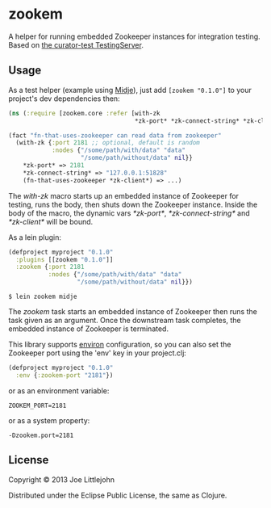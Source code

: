 # zookem

A helper for running embedded Zookeeper instances for integration testing. Based on [the curator-test TestingServer](http://curator.incubator.apache.org/curator-test/).

## Usage

As a test helper (example using [Midje](https://github.com/marick/Midje)), just add `[zookem "0.1.0"]` to your project's dev dependencies then:

```clj
(ns (:require [zookem.core :refer [with-zk
                                   *zk-port* *zk-connect-string* *zk-client*]))

(fact "fn-that-uses-zookeeper can read data from zookeeper"
  (with-zk {:port 2181 ;; optional, default is random
            :nodes {"/some/path/with/data" "data"
                    "/some/path/without/data" nil}}
    *zk-port* => 2181
    *zk-connect-string* => "127.0.0.1:51828"
    (fn-that-uses-zookeeper *zk-client*) => ...)
```

The _with-zk_ macro starts up an embedded instance of Zookeeper for testing, runs the body, then shuts down the Zookeeper instance. Inside the body of the macro, the dynamic vars _\*zk-port\*_, _\*zk-connect-string\*_ and _\*zk-client\*_ will be bound.

As a lein plugin:

```clj
(defproject myproject "0.1.0"
  :plugins [[zookem "0.1.0"]]
  :zookem {:port 2181
           :nodes {"/some/path/with/data" "data"
                   "/some/path/without/data" nil}})
```

    $ lein zookem midje

The _zookem_ task starts an embedded instance of Zookeeper then runs the task given as an argument. Once the downstream task completes, the embedded instance of Zookeeper is terminated.

This library supports [environ](https://github.com/weavejester/environ) configuration, so you can also set the Zookeeper port using the 'env' key in your project.clj:

```clj
(defproject myproject "0.1.0"
  :env {:zookem-port "2181"})
```

or as an environment variable:

```
ZOOKEM_PORT=2181
```

or as a system property:

```
-Dzookem.port=2181
```

## License

Copyright © 2013 Joe Littlejohn

Distributed under the Eclipse Public License, the same as Clojure.
